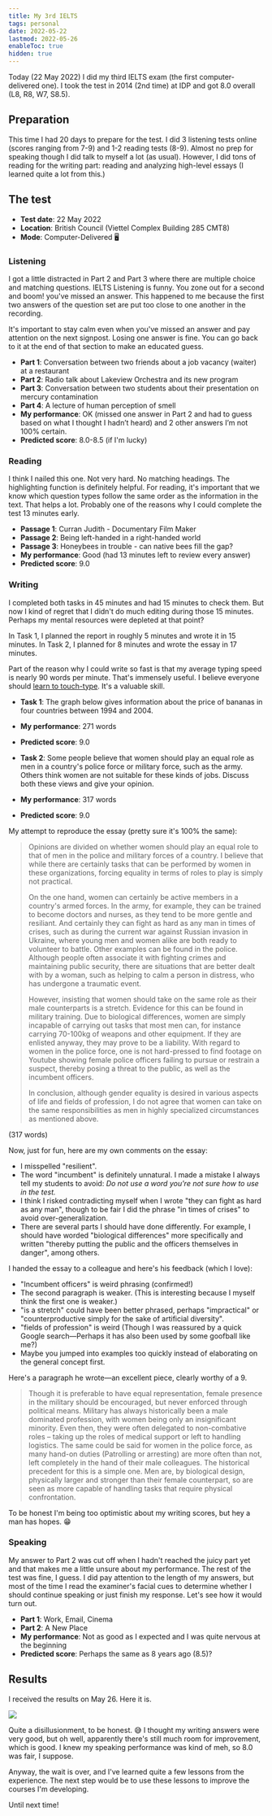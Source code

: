 ```yaml
---
title: My 3rd IELTS
tags: personal
date: 2022-05-22
lastmod: 2022-05-26
enableToc: true
hidden: true
---
```


Today (22 May 2022) I did my third IELTS exam (the first computer-delivered one). I took the test in 2014 (2nd time) at IDP and got 8.0 overall (L8, R8, W7, S8.5).

## Preparation

This time I had 20 days to prepare for the test. I did 3 listening tests online (scores ranging from 7-9) and 1-2 reading tests (8-9). Almost no prep for speaking though I did talk to myself a lot (as usual). However, I did tons of reading for the writing part: reading and analyzing high-level essays (I learned quite a lot from this.)

## The test

- **Test date**: 22 May 2022
- **Location**: British Council (Viettel Complex Building 285 CMT8)
- **Mode**: Computer-Delivered 🖥

### Listening

I got a little distracted in Part 2 and Part 3 where there are multiple choice and matching questions. IELTS Listening is funny. You zone out for a second and boom! you've missed an answer. This happened to me because the first two answers of the question set are put too close to one another in the recording.

It's important to stay calm even when you've missed an answer and pay attention on the next signpost. Losing one answer is fine. You can go back to it at the end of that section to make an educated guess.

- **Part 1**: Conversation between two friends about a job vacancy (waiter) at a restaurant
- **Part 2**: Radio talk about Lakeview Orchestra and its new program
- **Part 3**: Conversation between two students about their presentation on mercury contamination
- **Part 4**: A lecture of human perception of smell
- **My performance**: OK (missed one answer in Part 2 and had to guess based on what I thought I hadn’t heard) and 2 other answers I’m not 100% certain.
- **Predicted score**: 8.0-8.5 (if I'm lucky)

### Reading

I think I nailed this one. Not very hard. No matching headings. The highlighting function is definitely helpful. For reading, it's important that we know which question types follow the same order as the information in the text. That helps a lot. Probably one of the reasons why I could complete the test 13 minutes early.

- **Passage 1**: Curran Judith - Documentary Film Maker
- **Passage 2**: Being left-handed in a right-handed world
- **Passage 3**: Honeybees in trouble - can native bees fill the gap?
- **My performance**: Good (had 13 minutes left to review every answer)
- **Predicted score**: 9.0

### Writing

I completed both tasks in 45 minutes and had 15 minutes to check them. But now I kind of regret that I didn't do much editing during those 15 minutes. Perhaps my mental resources were depleted at that point?

In Task 1, I planned the report in roughly 5 minutes and wrote it in 15 minutes. In Task 2, I planned for 8 minutes and wrote the essay in 17 minutes.

Part of the reason why I could write so fast is that my average typing speed is nearly 90 words per minute. That's immensely useful. I believe everyone should [learn to touch-type](/t/young.md). It's a valuable skill.

- **Task 1**: The graph below gives information about the price of bananas in four countries between 1994 and 2004.
- **My performance**: 271 words
- **Predicted score**: 9.0

- **Task 2**: Some people believe that women should play an equal role as men in a country's police force or military force, such as the army. Others think women are not suitable for these kinds of jobs. Discuss both these views and give your opinion.
- **My performance**: 317 words
- **Predicted score**: 9.0

My attempt to reproduce the essay (pretty sure it's 100% the same):

> Opinions are divided on whether women should play an equal role to that of men in the police and military forces of a country. I believe that while there are certainly tasks that can be performed by women in these organizations, forcing equality in terms of roles to play is simply not practical.
>
> On the one hand, women can certainly be active members in a country's armed forces. In the army, for example, they can be trained to become doctors and nurses, as they tend to be more gentle and resiliant. And certainly they can fight as hard as any man in times of crises, such as during the current war against Russian invasion in Ukraine, where young men and women alike are both ready to volunteer to battle. Other examples can be found in the police. Although people often associate it with fighting crimes and maintaining public security, there are situations that are better dealt with by a woman, such as helping to calm a person in distress, who has undergone a traumatic event.
>
> However, insisting that women should take on the same role as their male counterparts is a stretch. Evidence for this can be found in military training. Due to biological differences, women are simply incapable of carrying out tasks that most men can, for instance carrying 70-100kg of weapons and other equipment. If they are enlisted anyway, they may prove to be a liability. With regard to women in the police force, one is not hard-pressed to find footage on Youtube showing female police officers failing to pursue or restrain a suspect, thereby posing a threat to the public, as well as the incumbent officers.
>
> In conclusion, although gender equality is desired in various aspects of life and fields of profession, I do not agree that women can take on the same responsibilities as men in highly specialized circumstances as mentioned above.

(317 words)

Now, just for fun, here are my own comments on the essay:

- I misspelled "resilient".
- The word "incumbent" is definitely unnatural. I made a mistake I always tell my students to avoid: _Do not use a word you're not sure how to use in the test._
- I think I risked contradicting myself when I wrote "they can fight as hard as any man", though to be fair I did the phrase "in times of crises" to avoid over-generalization.
- There are several parts I should have done differently. For example, I should have worded "biological differences" more specifically and written "thereby putting the public and the officers themselves in danger", among others.

I handed the essay to a colleague and here's his feedback (which I love):

- "Incumbent officers" is weird phrasing (confirmed!)
- The second paragraph is weaker. (This is interesting because I myself think the first one is weaker.)
- "is a stretch" could have been better phrased, perhaps "impractical" or "counterproductive simply for the sake of artificial diversity".
- "fields of profession" is weird (Though I was reassured by a quick Google search—Perhaps it has also been used by some goofball like me?)
- Maybe you jumped into examples too quickly instead of elaborating on the general concept first.

Here's a paragraph he wrote—an excellent piece, clearly worthy of a 9.

> Though it is preferable to have equal representation, female presence in the military should be encouraged, but never enforced through political means. Military has always historically been a male dominated profession, with women being only an insignificant minority. Even then, they were often delegated to non-combative roles – taking up the roles of medical support or left to handling logistics. The same could be said for women in the police force, as many hand-on duties (Patrolling or arresting) are more often than not, left completely in the hand of their male colleagues. The historical precedent for this is a simple one. Men are, by biological design, physically larger and stronger than their female counterpart, so are seen as more capable of handling tasks that require physical confrontation.

To be honest I'm being too optimistic about my writing scores, but hey a man has hopes. 😁

### Speaking

My answer to Part 2 was cut off when I hadn't reached the juicy part yet and that makes me a little unsure about my performance. The rest of the test was fine, I guess. I did pay attention to the length of my answers, but most of the time I read the examiner's facial cues to determine whether I should continue speaking or just finish my response. Let's see how it would turn out.

- **Part 1**: Work, Email, Cinema
- **Part 2**: A New Place
- **My performance**: Not as good as I expected and I was quite nervous at the beginning
- **Predicted score**: Perhaps the same as 8 years ago (8.5)?

## Results

I received the results on May 26. Here it is.

![](/images/ielts-bc-2022-05-26.png)

Quite a disillusionment, to be honest. 😅 I thought my writing answers were very good, but oh well, apparently there's still much room for improvement, which is good. I knew my speaking performance was kind of meh, so 8.0 was fair, I suppose.

Anyway, the wait is over, and I've learned quite a few lessons from the experience. The next step would be to use these lessons to improve the courses I'm developing.

Until next time!
